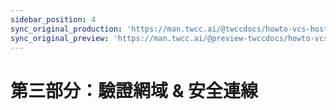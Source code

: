 ```yaml
---
sidebar_position: 4
sync_original_production: 'https://man.twcc.ai/@twccdocs/howto-vcs-host-secure-multi-web-one-instance-3-en' 
sync_original_preview: 'https://man.twcc.ai/@preview-twccdocs/howto-vcs-host-secure-multi-web-one-instance-3-en'
---
```



# 第三部分：驗證網域 & 安全連線